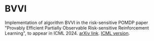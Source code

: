 # BVVI
Implementation of algorithm BVVI in the risk-sensitive POMDP paper "Provably Efficient Partially Observable Risk-sensitive Reinforcement Learning", 
to appear in ICML 2024. [arXiv link](https://arxiv.org/abs/2402.18149). [ICML version](https://tonghe-zhang.github.io/files/risk-pomdp-2024-ICML-camera.pdf). 
 
